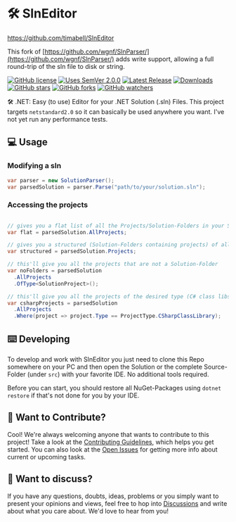 # 🛠️ SlnEditor

<https://github.com/timabell/SlnEditor>

This fork of [https://github.com/wgnf/SlnParser/](https://github.com/wgnf/SlnParser/) adds write support, allowing a full round-trip of the sln file to disk or string.

[![GitHub license](https://img.shields.io/badge/Unlicense-blue.svg)](LICENSE)
[![Uses SemVer 2.0.0](https://img.shields.io/badge/Uses%20SemVer-2.0.0-green)](https://semver.org/spec/v2.0.0.html)
[![Latest Release](https://img.shields.io/nuget/v/SlnEditor)](https://www.nuget.org/packages/SlnEditor/)
[![Downloads](https://img.shields.io/nuget/dt/SlnEditor)](https://www.nuget.org/packages/SlnEditor/)  
[![GitHub stars](https://img.shields.io/github/stars/OptiSchmopti/CsvProc9000?style=social)](https://github.com/OptiSchmopti/CsvProc9000/stargazers)
[![GitHub forks](https://img.shields.io/github/forks/OptiSchmopti/CsvProc9000?style=social)](https://github.com/OptiSchmopti/CsvProc9000/network/members)
[![GitHub watchers](https://img.shields.io/github/watchers/OptiSchmopti/CsvProc9000?style=social)](https://github.com/OptiSchmopti/CsvProc9000/watchers)  

🛠️ .NET: Easy (to use) Editor for your .NET Solution (.sln) Files. This project targets `netstandard2.0` so it can basically be used anywhere you want. I've not yet run any performance tests.

## 💻 Usage

### Modifying a sln

```cs
var parser = new SolutionParser();
var parsedSolution = parser.Parse("path/to/your/solution.sln");
```

### Accessing the projects

```cs

// gives you a flat list of all the Projects/Solution-Folders in your Solution
var flat = parsedSolution.AllProjects;

// gives you a structured (Solution-Folders containing projects) of all the Projects/Solution-Folders in your solution
var structured = parsedSolution.Projects;

// this'll give you all the projects that are not a Solution-Folder
var noFolders = parsedSolution
  .AllProjects
  .OfType<SolutionProject>();

// this'll give you all the projects of the desired type (C# class libs in this case)
var csharpProjects = parsedSolution
  .AllProjects
  .Where(project => project.Type == ProjectType.CSharpClassLibrary);

```

## ⌨️ Developing

To develop and work with SlnEditor you just need to clone this Repo somewhere on your PC and then open the Solution or the complete Source-Folder (under `src`) with your favorite IDE. No additional tools required.  
  
Before you can start, you should restore all NuGet-Packages using `dotnet restore` if that's not done for you by your IDE.

## 👋 Want to Contribute?

Cool! We're always welcoming anyone that wants to contribute to this project! Take a look at the [Contributing Guidelines](CONTRIBUTING.md), which helps you get started. You can also look at the [Open Issues](https://github.com/timabell/SlnEditor/issues) for getting more info about current or upcoming tasks.

## 💬 Want to discuss?

If you have any questions, doubts, ideas, problems or you simply want to present your opinions and views, feel free to hop into [Discussions](https://github.com/timabell/SlnEditor/discussions) and write about what you care about. We'd love to hear from you!

